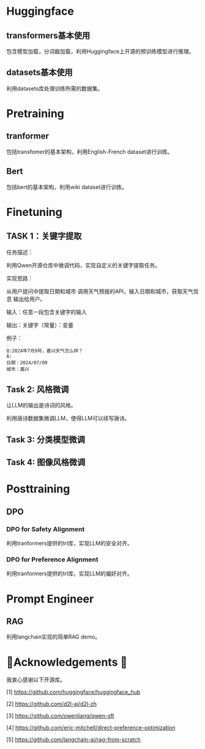 # Huggingface

## transformers基本使用

包含模型加载，分词器加载，利用Huggingface上开源的预训练模型进行推理。

## datasets基本使用

利用datasets库处理训练所需的数据集。

# Pretraining

## tranformer

包括transfomer的基本架构，利用English-French dataset进行训练。

## Bert

包括bert的基本架构，利用wiki dataset进行训练。

# Finetuning

## TASK 1：关键字提取

任务描述：

利用Qwen开源仓库中微调代码，实现自定义的关键字提取任务。

实现思路：

从用户提问中提取日期和城市
调用天气预报的API，输入日期和城市，获取天气信息
输出给用户。

输入：任意一段包含关键字的输入

输出：关键字（常量）：变量

例子：

```
Q:2024年7月9号，嘉兴天气怎么样？
A:
日期：2024/07/09
城市：嘉兴
```

## Task 2: 风格微调

让LLM的输出是诗词的风格。

利用唐诗数据集微调LLM，使得LLM可以续写唐诗。

## Task 3: 分类模型微调



## Task 4: 图像风格微调



# Posttraining

## DPO

### DPO for Safety Alignment

利用tranformers提供的trl库，实现LLM的安全对齐。

### DPO for Preference Alignment

利用tranformers提供的trl库，实现LLM的偏好对齐。

# Prompt Engineer

## RAG 

利用langchain实现的简单RAG demo。

# 🙏Acknowledgements 🙏

我衷心感谢以下开源库。

[1] https://github.com/huggingface/huggingface_hub

[2] https://github.com/d2l-ai/d2l-zh

[3] https://github.com/owenliang/qwen-sft

[4] https://github.com/eric-mitchell/direct-preference-optimization

[5] https://github.com/langchain-ai/rag-from-scratch